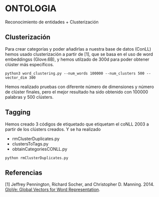 # ONTOLOGIA
Reconocimiento de entidades + Clusterización

Clusterización
------------------

Para crear categorías y poder añadirlas a nuestra base de datos (ConLL) hemos usado clusterización a partir de [1], que se basa en el uso de word embeddingss (Glove.6B), y hemos utilzado de 300d para poder obtener clúster más específicos.

```
python3 word_clustering.py --num_words 100000 --num_clusters 500 --vector_dim 300

```
Hemos realizado pruebas con diferente número de dimensiones y número de clúster finales, pero el mejor resultado ha sido obtenido con 100000 palabras y 500 clústers.


Tagging
--------------------
Hemos creado 3 códigos de etiquetado que etiquetam el coNLL 2003 a partir de los clústers creados. Y se ha realizado 

+ rmClusterDuplicates.py
+ clustersToTags.py
+ obtainCategoriesCONLL.py

```
python rmClusterDuplicates.py
```


## Referencias

[1] Jeffrey Pennington, Richard Socher, and Christopher D. Manning. 2014. [GloVe: Global Vectors for Word Representation](https://nlp.stanford.edu/pubs/glove.pdf).

